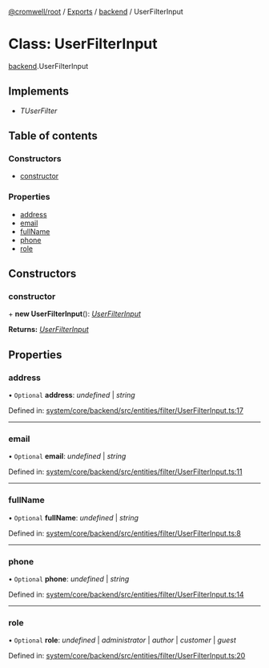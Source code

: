 [@cromwell/root](../README.md) / [Exports](../modules.md) / [backend](../modules/backend.md) / UserFilterInput

# Class: UserFilterInput

[backend](../modules/backend.md).UserFilterInput

## Implements

* *TUserFilter*

## Table of contents

### Constructors

- [constructor](backend.userfilterinput.md#constructor)

### Properties

- [address](backend.userfilterinput.md#address)
- [email](backend.userfilterinput.md#email)
- [fullName](backend.userfilterinput.md#fullname)
- [phone](backend.userfilterinput.md#phone)
- [role](backend.userfilterinput.md#role)

## Constructors

### constructor

\+ **new UserFilterInput**(): [*UserFilterInput*](backend.userfilterinput.md)

**Returns:** [*UserFilterInput*](backend.userfilterinput.md)

## Properties

### address

• `Optional` **address**: *undefined* \| *string*

Defined in: [system/core/backend/src/entities/filter/UserFilterInput.ts:17](https://github.com/CromwellCMS/Cromwell/blob/b0001b2/system/core/backend/src/entities/filter/UserFilterInput.ts#L17)

___

### email

• `Optional` **email**: *undefined* \| *string*

Defined in: [system/core/backend/src/entities/filter/UserFilterInput.ts:11](https://github.com/CromwellCMS/Cromwell/blob/b0001b2/system/core/backend/src/entities/filter/UserFilterInput.ts#L11)

___

### fullName

• `Optional` **fullName**: *undefined* \| *string*

Defined in: [system/core/backend/src/entities/filter/UserFilterInput.ts:8](https://github.com/CromwellCMS/Cromwell/blob/b0001b2/system/core/backend/src/entities/filter/UserFilterInput.ts#L8)

___

### phone

• `Optional` **phone**: *undefined* \| *string*

Defined in: [system/core/backend/src/entities/filter/UserFilterInput.ts:14](https://github.com/CromwellCMS/Cromwell/blob/b0001b2/system/core/backend/src/entities/filter/UserFilterInput.ts#L14)

___

### role

• `Optional` **role**: *undefined* \| *administrator* \| *author* \| *customer* \| *guest*

Defined in: [system/core/backend/src/entities/filter/UserFilterInput.ts:20](https://github.com/CromwellCMS/Cromwell/blob/b0001b2/system/core/backend/src/entities/filter/UserFilterInput.ts#L20)
